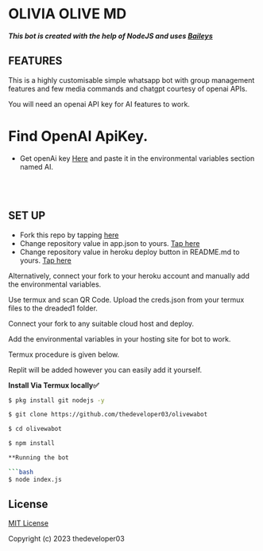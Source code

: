 # OLIVIA OLIVE MD
  
 ***This bot is created with the help of NodeJS and uses [Baileys](https://github.com/adiwajshing/Baileys)*** 
  
 ## FEATURES 
 This is a highly customisable simple whatsapp bot with group management features and few media commands and chatgpt courtesy of openai APIs. 
  
 You will need an openai API key for AI features to work. 
  
 # Find  OpenAI ApiKey. 
 - Get openAi key [Here](https://beta.openai.com/account/api-keys) and paste it in the environmental variables section named AI. 
 </h2> 
         
 <br> 
      <br> 
  
 ## SET UP
  
 - Fork this repo by tapping  [here](https://github.com/thedeveloper03/olivewabot/fork) 
 - Change repository value in app.json to yours. [Tap here](https://github.com/thedeveloper03/olivewabot/blob/main/app.json#L18) 
 - Change repository value in heroku deploy button in  README.md to yours. [Tap here](https://github.com/thedeveloper03/olivewabot/blob/master/README.md) 
  
 Alternatively, connect your fork to your heroku account and manually add the environmental variables.  
       
 Use termux and scan QR Code. 
   Upload the creds.json from your termux files to the dreaded1 folder. 
  
 Connect your fork to any suitable cloud host and deploy. 
  
 Add the environmental variables in your hosting site for bot to work. 
   
  
 Termux procedure is given below. 
  
 Replit will be added however you can easily add it yourself. 
  
 **Install Via Termux locally✅** 
  
   ```bash 
 $ pkg install git nodejs -y 
 
 $ git clone https://github.com/thedeveloper03/olivewabot 
 
 $ cd olivewabot
 
 $ npm install
 
 **Running the bot

 ```bash 
 $ node index.js 
 ``` 
  
  
 ## License 
 [MIT License](https://github.com/thedeveloper03/olivewabot/blob/main/LICENSE) 
  
 Copyright (c) 2023 thedeveloper03
 
